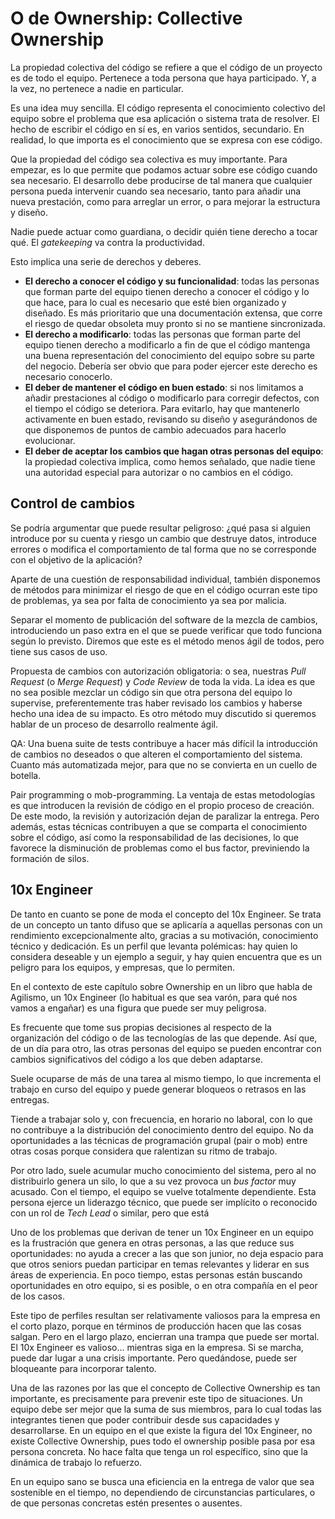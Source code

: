 # O de Ownership: Collective Ownership

La propiedad colectiva del código se refiere a que el código de un proyecto es de todo el equipo. Pertenece a toda persona que haya participado. Y, a la vez, no pertenece a nadie en particular.

Es una idea muy sencilla. El código representa el conocimiento colectivo del equipo sobre el problema que esa aplicación o sistema trata de resolver. El hecho de escribir el código en sí es, en varios sentidos, secundario. En realidad, lo que importa es el conocimiento que se expresa con ese código.

Que la propiedad del código sea colectiva es muy importante. Para empezar, es lo que permite que podamos actuar sobre ese código cuando sea necesario. El desarrollo debe producirse de tal manera que cualquier persona pueda intervenir cuando sea necesario, tanto para añadir una nueva prestación, como para arreglar un error, o para mejorar la estructura y diseño.

Nadie puede actuar como guardiana, o decidir quién tiene derecho a tocar qué. El _gatekeeping_ va contra la productividad.

Esto implica una serie de derechos y deberes.

* **El derecho a conocer el código y su funcionalidad**: todas las personas que forman parte del equipo tienen derecho a conocer el código y lo que hace, para lo cual es necesario que esté bien organizado y diseñado. Es más prioritario que una documentación extensa, que corre el riesgo de quedar obsoleta muy pronto si no se mantiene sincronizada.
* **El derecho a modificarlo**: todas las personas que forman parte del equipo tienen derecho a modificarlo a fin de que el código mantenga una buena representación del conocimiento del equipo sobre su parte del negocio. Debería ser obvio que para poder ejercer este derecho es necesario conocerlo.
* **El deber de mantener el código en buen estado**: si nos limitamos a añadir prestaciones al código o modificarlo para corregir defectos, con el tiempo el código se deteriora. Para evitarlo, hay que mantenerlo activamente en buen estado, revisando su diseño y asegurándonos de que disponemos de puntos de cambio adecuados para hacerlo evolucionar.
* **El deber de aceptar los cambios que hagan otras personas del equipo**: la propiedad colectiva implica, como hemos señalado, que nadie tiene una autoridad especial para autorizar o no cambios en el código.

## Control de cambios

Se podría argumentar que puede resultar peligroso: ¿qué pasa si alguien introduce por su cuenta y riesgo un cambio que destruye datos, introduce errores o modifica el comportamiento de tal forma que no se corresponde con el objetivo de la aplicación?

Aparte de una cuestión de responsabilidad individual, también disponemos de métodos para minimizar el riesgo de que en el código ocurran este tipo de problemas, ya sea por falta de conocimiento ya sea por malicia.

Separar el momento de publicación del software de la mezcla de cambios, introduciendo un paso extra en el que se puede verificar que todo funciona según lo previsto. Diremos que este es el método menos ágil de todos, pero tiene sus casos de uso.

Propuesta de cambios con autorización obligatoria: o sea, nuestras _Pull Request_ (o _Merge Request_) y _Code Review_ de toda la vida. La idea es que no sea posible mezclar un código sin que otra persona del equipo lo supervise, preferentemente tras haber revisado los cambios y haberse hecho una idea de su impacto. Es otro método muy discutido si queremos hablar de un proceso de desarrollo realmente ágil.

QA: Una buena suite de tests contribuye a hacer más difícil la introducción de cambios no deseados o que alteren el comportamiento del sistema. Cuanto más automatizada mejor, para que no se convierta en un cuello de botella.

Pair programming o mob-programming. La ventaja de estas metodologías es que introducen la revisión de código en el propio proceso de creación. De este modo, la revisión y autorización dejan de paralizar la entrega. Pero además, estas técnicas contribuyen a que se comparta el conocimiento sobre el código, así como la responsabilidad de las decisiones, lo que favorece la disminución de problemas como el bus factor, previniendo la formación de silos.

## 10x Engineer

De tanto en cuanto se pone de moda el concepto del 10x Engineer. Se trata de un concepto un tanto difuso que se aplicaría a aquellas personas con un rendimiento excepcionalmente alto, gracias a su motivación, conocimiento técnico y dedicación. Es un perfil que levanta polémicas: hay quien lo considera deseable y un ejemplo a seguir, y hay quien encuentra que es un peligro para los equipos, y empresas, que lo permiten.

En el contexto de este capítulo sobre Ownership en un libro que habla de Agilismo, un 10x Engineer (lo habitual es que sea varón, para qué nos vamos a engañar) es una figura que puede ser muy peligrosa.

Es frecuente que tome sus propias decisiones al respecto de la organización del código o de las tecnologías de las que depende. Así que, de un día para otro, las otras personas del equipo se pueden encontrar con cambios significativos del código a los que deben adaptarse.

Suele ocuparse de más de una tarea al mismo tiempo, lo que incrementa el trabajo en curso del equipo y puede generar bloqueos o retrasos en las entregas.

Tiende a trabajar solo y, con frecuencia, en horario no laboral, con lo que no contribuye a la distribución del conocimiento dentro del equipo. No da oportunidades a las técnicas de programación grupal (pair o mob) entre otras cosas porque considera que ralentizan su ritmo de trabajo.

Por otro lado, suele acumular mucho conocimiento del sistema, pero al no distribuirlo genera un silo, lo que a su vez provoca un _bus factor_ muy acusado. Con el tiempo, el equipo se vuelve totalmente dependiente. Esta persona ejerce un liderazgo técnico, que puede ser implícito o reconocido con un rol de _Tech Lead_ o similar, pero que está 

Uno de los problemas que derivan de tener un 10x Engineer en un equipo es la frustración que genera en otras personas, a las que reduce sus oportunidades: no ayuda a crecer a las que son junior, no deja espacio para que otros seniors puedan participar en temas relevantes y liderar en sus áreas de experiencia. En poco tiempo, estas personas están buscando oportunidades en otro equipo, si es posible, o en otra compañía en el peor de los casos.

Este tipo de perfiles resultan ser relativamente valiosos para la empresa en el corto plazo, porque en términos de producción hacen que las cosas salgan. Pero en el largo plazo, encierran una trampa que puede ser mortal. El 10x Engineer es valioso... mientras siga en la empresa. Si se marcha, puede dar lugar a una crisis importante. Pero quedándose, puede ser bloqueante para incorporar talento.

Una de las razones por las que el concepto de Collective Ownership es tan importante, es precisamente para prevenir este tipo de situaciones. Un equipo debe ser mejor que la suma de sus miembros, para lo cual todas las integrantes tienen que poder contribuir desde sus capacidades y desarrollarse. En un equipo en el que existe la figura del 10x Engineer, no existe Collective Ownership, pues todo el ownership posible pasa por esa persona concreta. No hace falta que tenga un rol específico, sino que la dinámica de trabajo lo refuerzo.

En un equipo sano se busca una eficiencia en la entrega de valor que sea sostenible en el tiempo, no dependiendo de circunstancias particulares, o de que personas concretas estén presentes o ausentes. 
